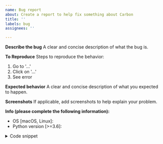 ```yaml
---
name: Bug report
about: Create a report to help fix something about Carbon
title: ''
labels: bug
assignees: ''

---
```


**Describe the bug**
A clear and concise description of what the bug is.

**To Reproduce**
Steps to reproduce the behavior:

1. Go to '…'
2. Click on '…'
3. See error

**Expected behavior**
A clear and concise description of what you expected to happen.

**Screenshots**
If applicable, add screenshots to help explain your problem.

**Info (please complete the following information):**

- OS [macOS, Linux]:
- Python version [>=3.6]:

<details>
  <summary>Code snippet</summary>
  <pre>
  <!-- Paste an example code snippet, if applicable -->
  </pre>
</details>